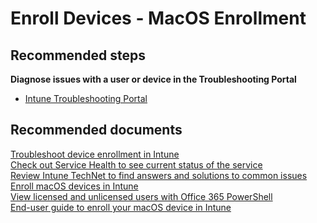 <properties
	pageTitle="Enroll Devices - MacOS Enrollment"
	description="Enroll Devices - MacOS Enrollment"
	service="microsoft.intune"
	resource="intune"
	authors="mackie1604"
	displayOrder=""
	selfHelpType="generic"
	supportTopicIds="32599650"
	resourceTags=""
	productPesIds="15584"
	cloudEnvironments="public"
/>

# Enroll Devices - MacOS Enrollment

## **Recommended steps**

**Diagnose issues with a user or device in the Troubleshooting Portal**

* [Intune Troubleshooting Portal](https://aka.ms/intunetroubleshooting1)<br>

## **Recommended documents**

[Troubleshoot device enrollment in Intune](https://docs.microsoft.com/intune/troubleshoot/troubleshoot-device-enrollment-in-intune)<br>
[Check out Service Health to see current status of the service](https://portal.office.com/AdminPortal/Home#/MessageCenter)<br>
[Review Intune TechNet to find answers and solutions to common issues](https://aka.ms/intuneforums)<br>
[Enroll macOS devices in Intune](https://docs.microsoft.com/intune/macos-enroll)<br>
[View licensed and unlicensed users with Office 365 PowerShell](https://technet.microsoft.com/library/dn771772.aspx)<br>
[End-user guide to enroll your macOS device in Intune](https://docs.microsoft.com/intune-user-help/enroll-your-device-in-intune-macos)<br>





